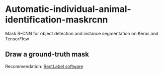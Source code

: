 # Automatic-individual-animal-identification-maskrcnn
Mask R-CNN for object detection and instance segmentation on Keras and TensorFlow

## Draw a ground-truth mask

Recommendation: [RectLabel software](https://rectlabel.com/)
